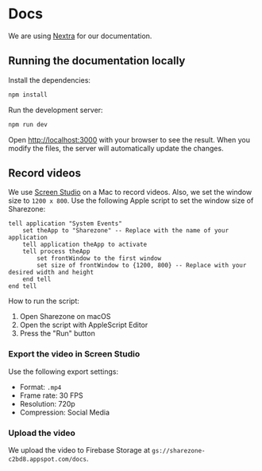 # Docs

We are using [Nextra](https://nextra.site) for our documentation.

## Running the documentation locally

Install the dependencies:

```bash
npm install
```

Run the development server:

```bash
npm run dev
```

Open [http://localhost:3000](http://localhost:3000) with your browser to see the
result. When you modify the files, the server will automatically update the
changes.

## Record videos

We use [Screen Studio](https://screen.studio/) on a Mac to record videos. Also,
we set the window size to `1200 x 800`. Use the following Apple script to set the
window size of Sharezone:

```applescript
tell application "System Events"
	set theApp to "Sharezone" -- Replace with the name of your application
	tell application theApp to activate
	tell process theApp
		set frontWindow to the first window
		set size of frontWindow to {1200, 800} -- Replace with your desired width and height
	end tell
end tell
```

How to run the script:

1. Open Sharezone on macOS
2. Open the script with AppleScript Editor
3. Press the "Run" button

### Export the video in Screen Studio

Use the following export settings:

* Format: `.mp4`
* Frame rate: 30 FPS
* Resolution: 720p
* Compression: Social Media

### Upload the video

We upload the video to Firebase Storage at `gs://sharezone-c2bd8.appspot.com/docs`.

